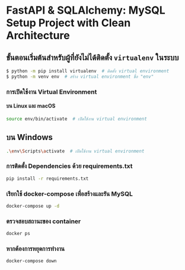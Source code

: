 # FastAPI & SQLAlchemy: MySQL Setup Project with Clean Architecture

## ขั้นตอนเริ่มต้นสำหรับผู้ที่ยังไม่ได้ติดตั้ง `virtualenv` ในระบบ  

```bash
$ python -m pip install virtualenv  # ติดตั้ง virtual environment
$ python -m venv env  # สร้าง virtual environment ชื่อ "env"
```

### การเปิดใช้งาน Virtual Environment

#### บน Linux และ macOS

```bash
source env/bin/activate  # เปิดใช้งาน virtual environment
```

## บน Windows

```bash
.\env\Scripts\activate  # เปิดใช้งาน virtual environment
```


### การติดตั้ง Dependencies ด้วย requirements.txt

```bash
pip install -r requirements.txt 
```


### เรียกใช้ docker-compose เพื่อสร้างและรัน MySQL

```bash
docker-compose up -d
```

### ตรวจสอบสถานะของ container

```bash
docker ps 
```

### หากต้องการหยุดการทำงาน

```bash
docker-compose down
```